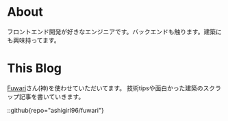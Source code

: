 # About

フロントエンド開発が好きなエンジニアです。バックエンドも触ります。建築にも興味持ってます。

# This Blog

[Fuwari](https://github.com/saicaca/fuwari)さん(神)を使わせていただいてます。
技術tipsや面白かった建築のスクラップ記事を書いていきます。

::github{repo="ashigirl96/fuwari"}
